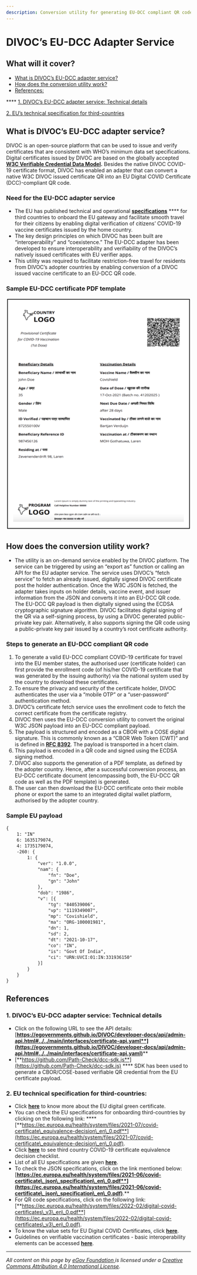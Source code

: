 ```yaml
---
description: Conversion utility for generating EU-DCC compliant QR code
---
```


# DIVOC’s EU-DCC Adapter Service

## **What will it cover?**

* [What is DIVOC’s EU-DCC adapter service?](divocs-eu-dcc-adapter-service.md#what-is-divocs-eu-dcc-adapter-service)&#x20;
* [How does the conversion utility work?](divocs-eu-dcc-adapter-service.md#how-does-the-conversion-utility-work)&#x20;
* [References:](divocs-eu-dcc-adapter-service.md#references)

&#x20;             ****              [1. DIVOC’s EU-DCC adapter service: Technical details ](divocs-eu-dcc-adapter-service.md#1.-divocs-eu-dcc-adapter-service-technical-details)

&#x20;             [2. EU’s technical specification for third-countries](divocs-eu-dcc-adapter-service.md#eu-technical-specifications-for-third-countries)&#x20;

## **What is DIVOC’s EU-DCC adapter service?**

DIVOC is an open-source platform that can be used to issue and verify certificates that are consistent with WHO’s minimum data set specifications. Digital certificates issued by DIVOC are based on the globally accepted [**W3C Verifiable Credential Data Model**](https://www.w3.org/TR/vc-data-model/)**.** Besides the native DIVOC COVID-19 certificate format, DIVOC has enabled an adapter that can convert a native W3C DIVOC issued certificate QR into an EU Digital COVID Certificate (DCC)-compliant QR code.

### **Need for the EU-DCC adapter service**

* The EU has published technical and operational [**specifications**](https://ec.europa.eu/health/system/files/2021-07/covid-certificate\_equivalence-decision\_en\_0.pdf) **** for third countries to onboard the EU gateway and facilitate smooth travel for their citizens by enabling digital verification of citizens’ COVID-19 vaccine certificates issued by the home country.
* The key design principles on which DIVOC has been built are “interoperability” and “coexistence.” The EU-DCC adapter has been developed to ensure interoperability and verifiability of the DIVOC’s natively issued certificates with EU verifier apps.
* This utility was required to facilitate restriction-free travel for residents from DIVOC’s adopter countries by enabling conversion of a DIVOC issued vaccine certificate to an EU-DCC QR code.

### &#x20;                   **Sample EU-DCC certificate PDF template**

![](<../../.gitbook/assets/Screenshot 2022-02-25 at 2.12.15 PM.png>)

## How does the conversion utility work?

* The utility is an on-demand service enabled by the DIVOC platform. The service can be triggered by using an “export as” function or calling an API for the EU adapter service. The service uses DIVOC’s “fetch service” to fetch an already issued, digitally signed DIVOC certificate post the holder authentication. Once the W3C JSON is fetched, the adapter takes inputs on holder details, vaccine event, and issuer information from the JSON and converts it into an EU-DCC QR code. The EU-DCC QR payload is then digitally signed using the ECDSA cryptographic signature algorithm. DIVOC facilitates digital signing of the QR via a self-signing process, by using a DIVOC generated public-private key pair. Alternatively, it also supports signing the QR code using a public-private key pair issued by a country’s root certificate authority.

### **Steps to generate an EU-DCC compliant QR code**

1. To generate a valid EU-DCC compliant COVID-19 certificate for travel into the EU member states, the authorised user (certificate holder) can first provide the enrollment code (of his/her COVID-19 certificate that was generated by the issuing authority) via the national system used by the country to download these certificates.
2. To ensure the privacy and security of the certificate holder, DIVOC authenticates the user via a “mobile OTP” or a “user-password” authentication method.
3. DIVOC’s certificate fetch service uses the enrollment code to fetch the correct certificate from the certificate registry.
4. DIVOC then uses the EU-DCC conversion utility to convert the original W3C JSON payload into an EU-DCC compliant payload.
5. The payload is structured and encoded as a CBOR with a COSE digital signature. This is commonly known as a “CBOR Web Token (CWT)” and is defined in [**RFC 8392**](https://datatracker.ietf.org/doc/html/rfc8392). The payload is transported in a hcert claim.
6. This payload is encoded in a QR code and signed using the ECDSA signing method.
7. DIVOC also supports the generation of a PDF template, as defined by the adopter country. Hence, after a successful conversion process, an EU-DCC certificate document (encompassing both, the EU-DCC QR code as well as the PDF template) is generated.
8. The user can then download the EU-DCC certificate onto their mobile phone or export the same to an integrated digital wallet platform, authorised by the adopter country.

### **Sample EU payload**

```
{
	1: "IN"
	6: 1635179074, 
	4: 1735179074,
	-260: {
		1: {
			"ver": "1.0.0", 
			"nam": {
				"fn": "Doe",
				"gn": "John"
			},
			"dob": "1986",
			"v": [{
				"tg": "840539006", 
				"vp": "1119349007", 
				"mp": "Covishield", 
				"ma": "ORG-100001981", 
				"dn": 1, 
				"sd": 2, 
				"dt": "2021-10-17", 
				"co": "IN", 
				"is": "Govt Of India", 
				"ci": "URN:UVCI:01:IN:331936150"
			}]
		}
	}
}
```

## **References**

### 1. DIVOC’s EU-DCC adapter service: Technical details

* Click on the following URL to see the API details: [**https://egovernments.github.io/DIVOC/developer-docs/api/admin-api.html#../../main/interfaces/certificate-api.yaml**](https://egovernments.github.io/DIVOC/developer-docs/api/admin-api.html#../../main/interfaces/certificate-api.yaml)****
* [**https://github.com/Path-Check/dcc-sdk.js**](https://github.com/Path-Check/dcc-sdk.js) **** SDK has been used to generate a CBOR/COSE-based verifiable QR credential from the EU certificate payload.

### 2. EU technical specification for third-countries:

* Click [**here**](https://ec.europa.eu/info/live-work-travel-eu/coronavirus-response/safe-covid-19-vaccines-europeans/eu-digital-covid-certificate\_en) to know more about the EU digital green certificate.
* You can check the EU specifications for onboarding third-countries by clicking on the following link: **** [**https://ec.europa.eu/health/system/files/2021-07/covid-certificate\_equivalence-decision\_en\_0.pdf**](https://ec.europa.eu/health/system/files/2021-07/covid-certificate\_equivalence-decision\_en\_0.pdf).
* Click [**here**](https://ec.europa.eu/health/publications/third-country-covid-certificate-equivalence-decision-checklist\_en) to see third country COVID-19 certificate equivalence decision checklist.&#x20;
* List of all EU specifications are given [**here**](https://ec.europa.eu/health/ehealth-digital-health-and-care/ehealth-and-covid-19\_en).&#x20;
* To check the JSON specifications, click on the link mentioned below: [**https://ec.europa.eu/health/system/files/2021-06/covid-certificate\_json\_specification\_en\_0.pdf**](https://ec.europa.eu/health/system/files/2021-06/covid-certificate\_json\_specification\_en\_0.pdf)**.**
* For QR code specifications, click on the following link: [**https://ec.europa.eu/health/system/files/2022-02/digital-covid-certificates\_v3\_en\_0.pdf**](https://ec.europa.eu/health/system/files/2022-02/digital-covid-certificates\_v3\_en\_0.pdf).
* To know the value sets for EU Digital COVID Certificates, click [**here**](https://ec.europa.eu/health/publications/value-sets-eu-digital-covid-certificates-update\_en).
* Guidelines on verifiable vaccination certificates - basic interoperability elements can be accessed [**here**](https://ec.europa.eu/health/publications/guidelines-verifiable-vaccination-certificates-basic-interoperability-elements\_en).

****

_All content on this page by_ [_eGov Foundation_ ](https://egov.org.in/)_is licensed under a_ [_Creative Commons Attribution 4.0 International License_](http://creativecommons.org/licenses/by/4.0/)_._
